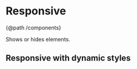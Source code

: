 # Responsive

{@path /components}

<p>
  Shows or hides elements.
</p>
<demo-view path="docs/layout/responsive/responsive-demo-01">
  <responsive-demo-01></responsive-demo-01>
</demo-view>

<h2 lyTyp="headline" gutter>Responsive with dynamic styles</h2>
<demo-view path="docs/layout/responsive/responsive-with-ds">
  <aui-responsive-with-ds></aui-responsive-with-ds>
</demo-view>
